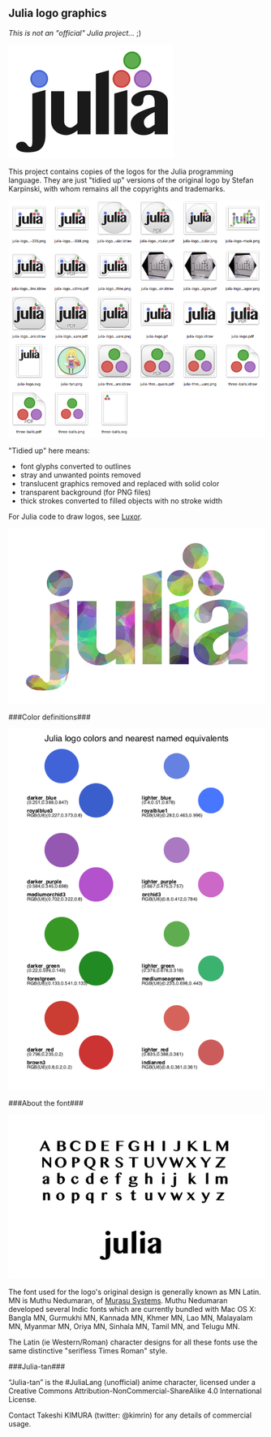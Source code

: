 ## Julia logo graphics

_This is not an "official" Julia project..._ ;)

![Julia logo](images/julia-logo-325-by-225.png)

This project contains copies of the logos for the Julia programming language. They are just "tidied up" versions of the original logo by Stefan Karpinski, with whom remains all the copyrights and trademarks.

![](images/group-shot.png)

"Tidied up" here means:

- font glyphs converted to outlines
- stray and unwanted points removed
- translucent graphics removed and replaced with solid color
- transparent background (for PNG files)
- thick strokes converted to filled objects with no stroke width

For Julia code to draw logos, see [Luxor](https://github.com/cormullion/Luxor/).

![](images/julia-logo-mask.png)

###Color definitions###

![](images/julia-colors.png)

###About the font###

![](images/fontsample.png)

The font used for the logo's original design is generally known as MN Latin. MN is Muthu Nedumaran, of [Murasu Systems](http://murasu.com). Muthu Nedumaran developed several Indic fonts which are currently bundled with Mac OS X: Bangla MN, Gurmukhi MN, Kannada MN, Khmer MN, Lao MN, Malayalam MN, Myanmar MN, Oriya MN, Sinhala MN, Tamil MN, and Telugu MN.

The Latin (ie Western/Roman) character designs for all these fonts use the same distinctive "serifless Times Roman" style.

###Julia-tan###

“Julia-tan” is the #JuliaLang (unofficial) anime character, licensed under a Creative Commons Attribution-NonCommercial-ShareAlike 4.0 International License.

Contact Takeshi KIMURA (twitter: @kimrin) for any details of commercial usage.
